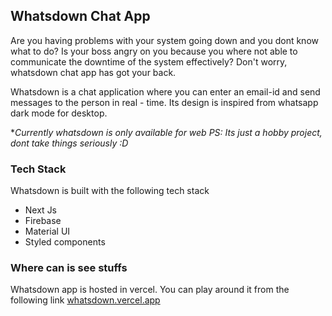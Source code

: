 ## Whatsdown Chat App

Are you having problems with your system going down and you dont know what to do? Is your boss angry on you because you where not able to communicate the downtime of the system effectively? Don't worry, whatsdown chat app has got your back.

Whatsdown is a chat application where you can enter an email-id and send messages to the person in real - time. Its design is inspired from whatsapp dark mode for desktop. 

**Currently whatsdown is only available for web*
*PS: Its just a hobby project, dont take things seriously :D*

### Tech Stack

Whatsdown is built with the following tech stack

 - Next Js
 - Firebase
 - Material UI
 - Styled components

### Where can is see stuffs
Whatsdown app is hosted in vercel. You can play around it from the following link
[whatsdown.vercel.app](http://whatsdown.vercel.app/ "whatsdown.vercel.app")
